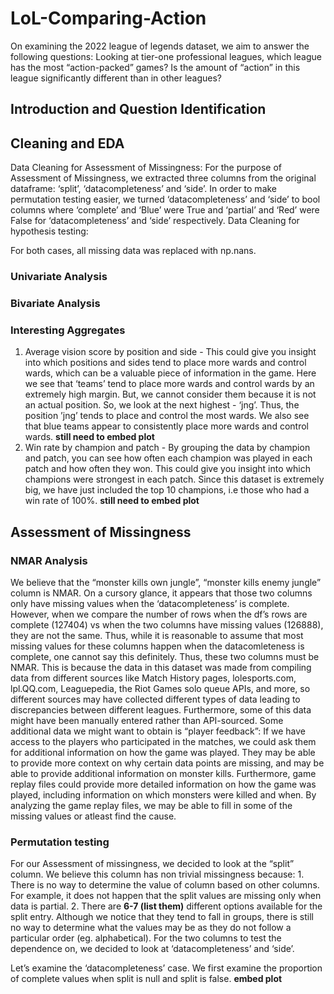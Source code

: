 # LoL-Comparing-Action
On examining the 2022 league of legends dataset, we aim to answer the following questions: Looking at tier-one professional leagues, which league has the most “action-packed” games? Is the amount of “action” in this league significantly different than in other leagues? 

## Introduction and Question Identification

## Cleaning and EDA
Data Cleaning for Assessment of Missingness:
For the purpose of Assessment of Missingness, we extracted three columns from the original dataframe: ‘split’, ‘datacompleteness’ and ‘side’. In order to make permutation testing easier, we turned ‘datacompleteness’ and ‘side’ to bool columns where ‘complete’ and ‘Blue’ were True and ‘partial’ and ‘Red’ were False for ‘datacompleteness’ and ‘side’ respectively. 
Data Cleaning for hypothesis testing:

For both cases, all missing data was replaced with np.nans.
### Univariate Analysis
### Bivariate Analysis
### Interesting Aggregates
1. Average vision score by position and side - This could give you insight into which positions and sides tend to place more wards and control wards, which can be a valuable piece of information in the game. Here we see that ‘teams’ tend to place more wards and control wards by an extremely high margin. But, we cannot consider them because it is not an actual position. So, we look at the next highest -  ‘jng’. Thus, the position ’jng’ tends to place and control the most wards. We also see that blue teams appear to consistently place more wards and control wards. **still need to embed plot**
2. Win rate by champion and patch - By grouping the data by champion and patch, you can see how often each champion was played in each patch and how often they won. This could give you insight into which champions were strongest in each patch. Since this dataset is extremely big, we have just included the top 10 champions, i.e those who had a win rate of 100%. **still need to embed plot**

## Assessment of Missingness
### NMAR Analysis
We believe that the “monster kills own jungle”, “monster kills enemy jungle” column is NMAR. On a cursory glance, it appears that those two columns only have missing values when the ‘datacompleteness’ is complete. However, when we compare the number of rows when the df’s rows are complete (127404)  vs when the two columns have missing values (126888), they are not the same. Thus, while it is reasonable to assume that most missing values for these columns happen when the datacomleteness is complete, one cannot say this definitely. Thus, these two columns must be NMAR. This is because the data in this dataset was made from compiling data from different sources like Match History pages, lolesports.com, lpl.QQ.com, Leaguepedia, the Riot Games solo queue APIs, and more, so different sources may have collected different types of data leading to discrepancies between different leagues. Furthermore, some of this data might have been manually entered rather than API-sourced. 
Some additional data we might want to obtain is “player feedback”: If we have access to the players who participated in the matches, we could ask them for additional information on how the game was played. They may be able to provide more context on why certain data points are missing, and may be able to provide additional information on monster kills. Furthermore, game replay files could provide more detailed information on how the game was played, including information on which monsters were killed and when. By analyzing the game replay files, we may be able to fill in some of the missing values or atleast find the cause.

### Permutation testing
For our Assessment of missingness, we decided to look at the “split” column. We believe this column has non trivial missingness because: 1. There is no way to determine the value of column based on other columns. For example, it does not happen that the split values are missing only when data is partial. 2. There are **6-7 (list them)** different options available for the split entry. Although we notice that they tend to fall in groups, there is still no way to determine what the values may be as they do not follow a particular order (eg. alphabetical). For the two columns to test the dependence on, we decided to look at ‘datacompleteness’ and ‘side’.

Let’s examine the ‘datacompleteness’ case.
We first examine the proportion of complete values when split is null and split is false. **embed plot**


